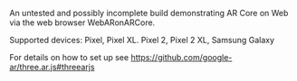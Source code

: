 An untested and possibly incomplete build demonstrating AR Core on Web via the web browser WebARonARCore.

Supported devices: Pixel, Pixel XL. Pixel 2, Pixel 2 XL, Samsung Galaxy 

For details on how to set up see https://github.com/google-ar/three.ar.js#threearjs
